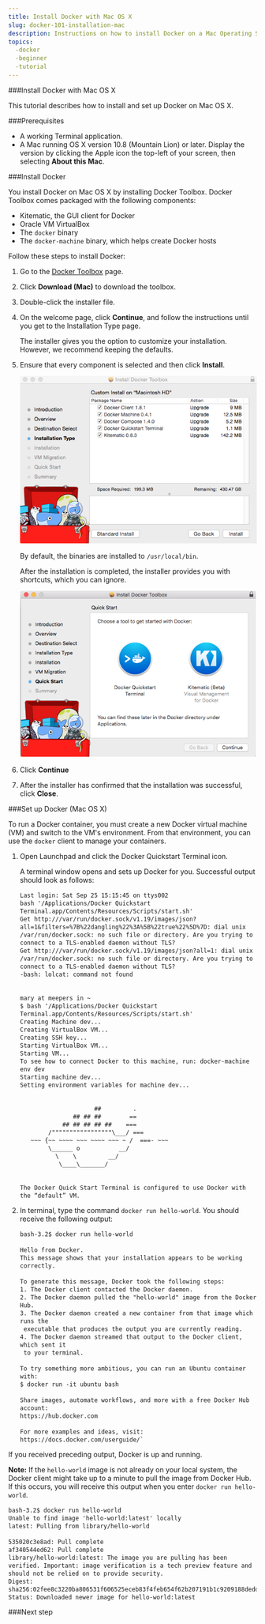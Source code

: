 ```yaml
---
title: Install Docker with Mac OS X
slug: docker-101-installation-mac
description: Instructions on how to install Docker on a Mac Operating System.
topics:
  -docker
  -beginner
  -tutorial
---
```


###Install Docker with Mac OS X

This tutorial describes how to install and set up Docker on Mac OS X.

###Prerequisites
* A working Terminal application.
* A Mac running OS X version 10.8 (Mountain Lion) or later. Display the version by clicking the Apple icon the top-left of your screen, then selecting **About this Mac**.

###Install Docker

You install Docker on Mac OS X by installing Docker Toolbox. Docker Toolbox comes packaged with the following components:

* Kitematic, the GUI client for Docker
* Oracle VM VirtualBox
* The `docker` binary
* The `docker-machine` binary, which helps create Docker hosts

Follow these steps to install Docker:

1. Go to the [Docker Toolbox](https://www.docker.com/toolbox) page.

2. Click **Download (Mac)** to download the toolbox.

3. Double-click the installer file.

4. On the welcome page, click **Continue**, and follow the instructions until you get to the Installation Type page.

   The installer gives you the option to customize your installation. However, we recommend keeping the defaults.

5. Ensure that every component is selected and then click **Install**.

   ![Make sure all boxes are selected](/_assets/img/002-docker-101/mac-toolbox-install-type.png)

   By default, the binaries are installed to `/usr/local/bin`.

   After the installation is completed, the installer provides you with shortcuts, which you can ignore.

   ![The installer will provide you with shortcuts. Ignore these and click continue.](/_assets/img/002-docker-101/mac-toolbox-install-apps.png)

6. Click **Continue**

7. After the installer has confirmed that the installation was successful, click **Close**.

###Set up Docker (Mac OS X)

To run a Docker container, you must create a new Docker virtual machine (VM) and switch to the VM's environment. From that environment, you can use the `docker` client to manage your containers.

1. Open Launchpad and click the Docker Quickstart Terminal icon.

   A terminal window opens and sets up Docker for you. Successful output should look as follows:

   ```
   Last login: Sat Sep 25 15:15:45 on ttys002
   bash '/Applications/Docker Quickstart Terminal.app/Contents/Resources/Scripts/start.sh'
   Get http:///var/run/docker.sock/v1.19/images/json?all=1&filters=%7B%22dangling%22%3A%5B%22true%22%5D%7D: dial unix /var/run/docker.sock: no such file or directory. Are you trying to connect to a TLS-enabled daemon without TLS?
   Get http:///var/run/docker.sock/v1.19/images/json?all=1: dial unix /var/run/docker.sock: no such file or directory. Are you trying to connect to a TLS-enabled daemon without TLS?
   -bash: lolcat: command not found


   mary at meepers in ~
   $ bash '/Applications/Docker Quickstart Terminal.app/Contents/Resources/Scripts/start.sh'
   Creating Machine dev...
   Creating VirtualBox VM...
   Creating SSH key...
   Starting VirtualBox VM...
   Starting VM...
   To see how to connect Docker to this machine, run: docker-machine env dev
   Starting machine dev...
   Setting environment variables for machine dev...


                        ##         .
                  ## ## ##        ==
               ## ## ## ## ##    ===
           /"""""""""""""""""\___/ ===
      ~~~ {~~ ~~~~ ~~~ ~~~~ ~~~ ~ /  ===- ~~~
           \______ o           __/
             \    \         __/
              \____\_______/


   The Docker Quick Start Terminal is configured to use Docker with the “default” VM.
   ```

2. In terminal, type the command `docker run hello-world`. You should receive the following output:

   ```
   bash-3.2$ docker run hello-world

   Hello from Docker.
   This message shows that your installation appears to be working correctly.

   To generate this message, Docker took the following steps:
   1. The Docker client contacted the Docker daemon.
   2. The Docker daemon pulled the "hello-world" image from the Docker Hub.
   3. The Docker daemon created a new container from that image which runs the
    executable that produces the output you are currently reading.
   4. The Docker daemon streamed that output to the Docker client, which sent it
    to your terminal.

   To try something more ambitious, you can run an Ubuntu container with:
   $ docker run -it ubuntu bash

   Share images, automate workflows, and more with a free Docker Hub account:
   https://hub.docker.com

   For more examples and ideas, visit:
   https://docs.docker.com/userguide/`
   ```

If you received preceding output, Docker is up and running.

**Note:** If the `hello-world` image is not already on your local system, the Docker
client might take up to a minute to pull the image from Docker Hub. If this occurs, you will
receive this output when you enter `docker run hello-world`.

```
bash-3.2$ docker run hello-world
Unable to find image 'hello-world:latest' locally
latest: Pulling from library/hello-world

535020c3e8ad: Pull complete
af340544ed62: Pull complete
library/hello-world:latest: The image you are pulling has been verified. Important: image verification is a tech preview feature and should not be relied on to provide security.
Digest: sha256:02fee8c3220ba806531f606525eceb83f4feb654f62b207191b1c9209188dedd
Status: Downloaded newer image for hello-world:latest
```

###Next step
<!--Link to Find and pull a Docker image-->
